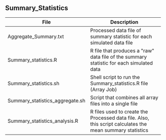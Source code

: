 ## Summary_Statistics

File | Description
--------- | ---------
Aggregate_Summary.txt | Processed data file of summary statistic for each simulated data file
Summary_statistics.R | R file that produces a "raw" data file of the summary statistic for each simulated data
Summary_statistics.sh | Shell script to run the Summary_statistics.R file (Array Job)
Summary_statistics_aggregate.sh | Script that combines all array files into a single file
Summary_statistics_analysis.R | R files used to create the Processed data file. Also, this script calculates the mean summary statistics
 
